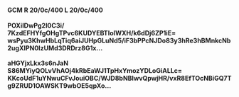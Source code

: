 #### GCM R 20/0c/400 L 20/0c/400
**POXilDwPg2I0C3i/**<br/>**7KzdEFHYfgOHgTPvc6KUDYEBTIoIWXH/k6dDj6ZP1iE=**<br/>**wsPyu3KhwHbLqTiq6aiJUHpGLuNd5/iF3bPPcNJDo83y3hRe3hBMnkcNb2ugXIPN0IzUMd3DRDrz8G1x...**<br/><br/>
**aHGYjxLkx3s6nJaN**<br/>**S86MYiyQOLvVhAOj4kRbEaWJ1TpHxYmozYDLoGiALLc=**<br/>**KKcoUdF1uYNwuCFvJouiOBC/WJD8bNBIwvQpwjHR/vxR8EfTOcNBiGQ7Tg9ZRUD1OAWSKT9wbOE5qpXo...**